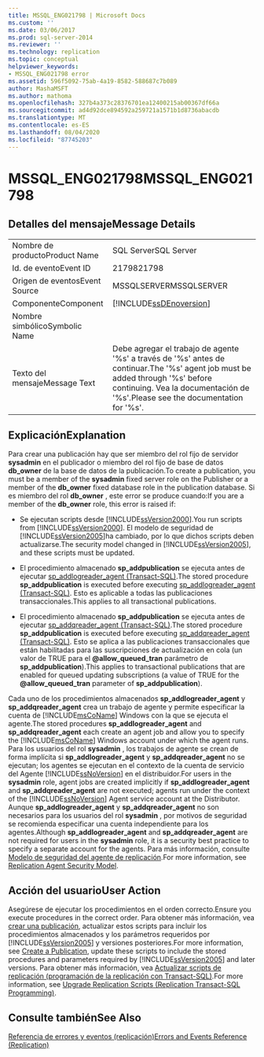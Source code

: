 ```yaml
---
title: MSSQL_ENG021798 | Microsoft Docs
ms.custom: ''
ms.date: 03/06/2017
ms.prod: sql-server-2014
ms.reviewer: ''
ms.technology: replication
ms.topic: conceptual
helpviewer_keywords:
- MSSQL_ENG021798 error
ms.assetid: 596f5092-75ab-4a19-8582-588687c7b089
author: MashaMSFT
ms.author: mathoma
ms.openlocfilehash: 327b4a373c28376701ea12400215ab00367df66a
ms.sourcegitcommit: ad4d92dce894592a259721a1571b1d8736abacdb
ms.translationtype: MT
ms.contentlocale: es-ES
ms.lasthandoff: 08/04/2020
ms.locfileid: "87745203"
---
```

# <a name="mssql_eng021798"></a><span data-ttu-id="225e6-102">MSSQL_ENG021798</span><span class="sxs-lookup"><span data-stu-id="225e6-102">MSSQL_ENG021798</span></span>
    
## <a name="message-details"></a><span data-ttu-id="225e6-103">Detalles del mensaje</span><span class="sxs-lookup"><span data-stu-id="225e6-103">Message Details</span></span>  
  
|||  
|-|-|  
|<span data-ttu-id="225e6-104">Nombre de producto</span><span class="sxs-lookup"><span data-stu-id="225e6-104">Product Name</span></span>|<span data-ttu-id="225e6-105">SQL Server</span><span class="sxs-lookup"><span data-stu-id="225e6-105">SQL Server</span></span>|  
|<span data-ttu-id="225e6-106">Id. de evento</span><span class="sxs-lookup"><span data-stu-id="225e6-106">Event ID</span></span>|<span data-ttu-id="225e6-107">21798</span><span class="sxs-lookup"><span data-stu-id="225e6-107">21798</span></span>|  
|<span data-ttu-id="225e6-108">Origen de eventos</span><span class="sxs-lookup"><span data-stu-id="225e6-108">Event Source</span></span>|<span data-ttu-id="225e6-109">MSSQLSERVER</span><span class="sxs-lookup"><span data-stu-id="225e6-109">MSSQLSERVER</span></span>|  
|<span data-ttu-id="225e6-110">Componente</span><span class="sxs-lookup"><span data-stu-id="225e6-110">Component</span></span>|[!INCLUDE[ssDEnoversion](../../includes/ssdenoversion-md.md)]|  
|<span data-ttu-id="225e6-111">Nombre simbólico</span><span class="sxs-lookup"><span data-stu-id="225e6-111">Symbolic Name</span></span>||  
|<span data-ttu-id="225e6-112">Texto del mensaje</span><span class="sxs-lookup"><span data-stu-id="225e6-112">Message Text</span></span>|<span data-ttu-id="225e6-113">Debe agregar el trabajo de agente '%s' a través de '%s' antes de continuar.</span><span class="sxs-lookup"><span data-stu-id="225e6-113">The '%s' agent job must be added through '%s' before continuing.</span></span> <span data-ttu-id="225e6-114">Vea la documentación de '%s'.</span><span class="sxs-lookup"><span data-stu-id="225e6-114">Please see the documentation for '%s'.</span></span>|  
  
## <a name="explanation"></a><span data-ttu-id="225e6-115">Explicación</span><span class="sxs-lookup"><span data-stu-id="225e6-115">Explanation</span></span>  
 <span data-ttu-id="225e6-116">Para crear una publicación hay que ser miembro del rol fijo de servidor **sysadmin** en el publicador o miembro del rol fijo de base de datos **db_owner** de la base de datos de la publicación.</span><span class="sxs-lookup"><span data-stu-id="225e6-116">To create a publication, you must be a member of the **sysadmin** fixed server role on the Publisher or a member of the **db_owner** fixed database role in the publication database.</span></span> <span data-ttu-id="225e6-117">Si es miembro del rol **db_owner** , este error se produce cuando:</span><span class="sxs-lookup"><span data-stu-id="225e6-117">If you are a member of the **db_owner** role, this error is raised if:</span></span>  
  
-   <span data-ttu-id="225e6-118">Se ejecutan scripts desde [!INCLUDE[ssVersion2000](../../includes/ssversion2000-md.md)].</span><span class="sxs-lookup"><span data-stu-id="225e6-118">You run scripts from [!INCLUDE[ssVersion2000](../../includes/ssversion2000-md.md)].</span></span> <span data-ttu-id="225e6-119">El modelo de seguridad de [!INCLUDE[ssVersion2005](../../includes/ssversion2005-md.md)]ha cambiado, por lo que dichos scripts deben actualizarse.</span><span class="sxs-lookup"><span data-stu-id="225e6-119">The security model changed in [!INCLUDE[ssVersion2005](../../includes/ssversion2005-md.md)], and these scripts must be updated.</span></span>  
  
-   <span data-ttu-id="225e6-120">El procedimiento almacenado **sp_addpublication** se ejecuta antes de ejecutar [sp_addlogreader_agent &#40;Transact-SQL&#41;](/sql/relational-databases/system-stored-procedures/sp-addlogreader-agent-transact-sql).</span><span class="sxs-lookup"><span data-stu-id="225e6-120">The stored procedure **sp_addpublication** is executed before executing [sp_addlogreader_agent &#40;Transact-SQL&#41;](/sql/relational-databases/system-stored-procedures/sp-addlogreader-agent-transact-sql).</span></span> <span data-ttu-id="225e6-121">Esto es aplicable a todas las publicaciones transaccionales.</span><span class="sxs-lookup"><span data-stu-id="225e6-121">This applies to all transactional publications.</span></span>  
  
-   <span data-ttu-id="225e6-122">El procedimiento almacenado **sp_addpublication** se ejecuta antes de ejecutar [sp_addqreader_agent &#40;Transact-SQL&#41;](/sql/relational-databases/system-stored-procedures/sp-addqreader-agent-transact-sql).</span><span class="sxs-lookup"><span data-stu-id="225e6-122">The stored procedure **sp_addpublication** is executed before executing [sp_addqreader_agent &#40;Transact-SQL&#41;](/sql/relational-databases/system-stored-procedures/sp-addqreader-agent-transact-sql).</span></span> <span data-ttu-id="225e6-123">Esto se aplica a las publicaciones transaccionales que están habilitadas para las suscripciones de actualización en cola (un valor de TRUE para el **@allow_queued_tran** parámetro de **sp_addpublication**).</span><span class="sxs-lookup"><span data-stu-id="225e6-123">This applies to transactional publications that are enabled for queued updating subscriptions (a value of TRUE for the **@allow_queued_tran** parameter of **sp_addpublication**).</span></span>  
  
 <span data-ttu-id="225e6-124">Cada uno de los procedimientos almacenados **sp_addlogreader_agent** y **sp_addqreader_agent** crea un trabajo de agente y permite especificar la cuenta de [!INCLUDE[msCoName](../../includes/msconame-md.md)] Windows con la que se ejecuta el agente.</span><span class="sxs-lookup"><span data-stu-id="225e6-124">The stored procedures **sp_addlogreader_agent** and **sp_addqreader_agent** each create an agent job and allow you to specify the [!INCLUDE[msCoName](../../includes/msconame-md.md)] Windows account under which the agent runs.</span></span> <span data-ttu-id="225e6-125">Para los usuarios del rol **sysadmin** , los trabajos de agente se crean de forma implícita si **sp_addlogreader_agent** y **sp_addqreader_agent** no se ejecutan; los agentes se ejecutan en el contexto de la cuenta de servicio del Agente [!INCLUDE[ssNoVersion](../../includes/ssnoversion-md.md)] en el distribuidor.</span><span class="sxs-lookup"><span data-stu-id="225e6-125">For users in the **sysadmin** role, agent jobs are created implicitly if **sp_addlogreader_agent** and **sp_addqreader_agent** are not executed; agents run under the context of the [!INCLUDE[ssNoVersion](../../includes/ssnoversion-md.md)] Agent service account at the Distributor.</span></span> <span data-ttu-id="225e6-126">Aunque **sp_addlogreader_agent** y **sp_addqreader_agent** no son necesarios para los usuarios del rol **sysadmin** , por motivos de seguridad se recomienda especificar una cuenta independiente para los agentes.</span><span class="sxs-lookup"><span data-stu-id="225e6-126">Although **sp_addlogreader_agent** and **sp_addqreader_agent** are not required for users in the **sysadmin** role, it is a security best practice to specify a separate account for the agents.</span></span> <span data-ttu-id="225e6-127">Para más información, consulte [Modelo de seguridad del agente de replicación](security/replication-agent-security-model.md).</span><span class="sxs-lookup"><span data-stu-id="225e6-127">For more information, see [Replication Agent Security Model](security/replication-agent-security-model.md).</span></span>  
  
## <a name="user-action"></a><span data-ttu-id="225e6-128">Acción del usuario</span><span class="sxs-lookup"><span data-stu-id="225e6-128">User Action</span></span>  
 <span data-ttu-id="225e6-129">Asegúrese de ejecutar los procedimientos en el orden correcto.</span><span class="sxs-lookup"><span data-stu-id="225e6-129">Ensure you execute procedures in the correct order.</span></span> <span data-ttu-id="225e6-130">Para obtener más información, vea [crear una publicación](publish/create-a-publication.md), actualizar estos scripts para incluir los procedimientos almacenados y los parámetros requeridos por [!INCLUDE[ssVersion2005](../../includes/ssversion2005-md.md)] y versiones posteriores.</span><span class="sxs-lookup"><span data-stu-id="225e6-130">For more information, see [Create a Publication](publish/create-a-publication.md), update these scripts to include the stored procedures and parameters required by [!INCLUDE[ssVersion2005](../../includes/ssversion2005-md.md)] and later versions.</span></span> <span data-ttu-id="225e6-131">Para obtener más información, vea [Actualizar scripts de replicación &#40;programación de la replicación con Transact-SQL&#41;](administration/upgrade-replication-scripts-replication-transact-sql-programming.md).</span><span class="sxs-lookup"><span data-stu-id="225e6-131">For more information, see [Upgrade Replication Scripts &#40;Replication Transact-SQL Programming&#41;](administration/upgrade-replication-scripts-replication-transact-sql-programming.md).</span></span>  
  
## <a name="see-also"></a><span data-ttu-id="225e6-132">Consulte también</span><span class="sxs-lookup"><span data-stu-id="225e6-132">See Also</span></span>  
 [<span data-ttu-id="225e6-133">Referencia de errores y eventos &#40;replicación&#41;</span><span class="sxs-lookup"><span data-stu-id="225e6-133">Errors and Events Reference &#40;Replication&#41;</span></span>](errors-and-events-reference-replication.md)  
  
  
